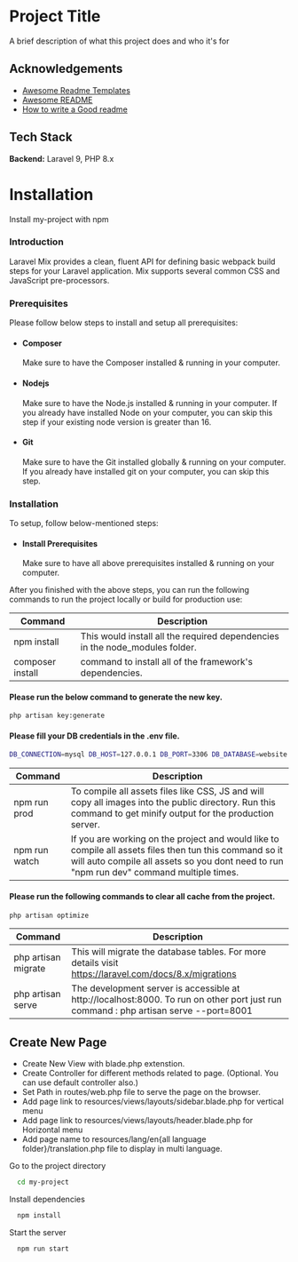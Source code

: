 
# Project Title

A brief description of what this project does and who it's for


## Acknowledgements

 - [Awesome Readme Templates](https://awesomeopensource.com/project/elangosundar/awesome-README-templates)
 - [Awesome README](https://github.com/matiassingers/awesome-readme)
 - [How to write a Good readme](https://bulldogjob.com/news/449-how-to-write-a-good-readme-for-your-github-project)


## Tech Stack

**Backend:** Laravel 9, PHP 8.x

# Installation

Install my-project with npm

### Introduction
Laravel Mix provides a clean, fluent API for defining basic webpack build steps for your Laravel application. Mix supports several common CSS and JavaScript pre-processors.

### Prerequisites

Please follow below steps to install and setup all prerequisites:

- #### Composer
    Make sure to have the Composer installed & running in your computer.

- #### Nodejs
    Make sure to have the Node.js installed & running in your computer. If you already have installed Node on your computer, you can skip this step if your existing node version is greater than 16.

- #### Git
    Make sure to have the Git installed globally & running on your computer. If you already have installed git on your computer, you can skip this step.


### Installation
To setup, follow below-mentioned steps:

- #### Install Prerequisites 
    Make sure to have all above prerequisites installed & running on your computer.

After you finished with the above steps, you can run the following commands to run the project locally or build for production use:
    

| Command          | Description                                                                  |
|------------------|------------------------------------------------------------------------------|
| npm install      | This would install all the required dependencies in the node_modules folder. |
| composer install | command to install all of the framework's dependencies.                      |

#### Please run the below command to generate the new key.
```bash
php artisan key:generate
```

#### Please fill your DB credentials in the .env file.
```bash
DB_CONNECTION=mysql DB_HOST=127.0.0.1 DB_PORT=3306 DB_DATABASE=website DB_USERNAME=root DB_PASSWORD=
```

| Command | Description |
|---|---|
| npm run prod | To compile all assets files like CSS, JS and will copy all images into the public directory. Run this command to get minify output for the production server. |
| npm run watch | If you are working on the project and would like to compile all assets files then tun this command so it will auto compile all assets so you dont need to run "npm run dev" command multiple times. |

#### Please run the following commands to clear all cache from the project.
```bash
php artisan optimize
```

| Command             | Description                                                                                                                          |
|---------------------|--------------------------------------------------------------------------------------------------------------------------------------|
| php artisan migrate | This will migrate the database tables. For more details visit https://laravel.com/docs/8.x/migrations                                |
| php artisan serve   | The development server is accessible at http://localhost:8000. To run on other port just run command : php artisan serve --port=8001 |


## Create New Page

- Create New View with blade.php extenstion.
- Create Controller for different methods related to page. (Optional. You can use default controller also.)
- Set Path in routes/web.php file to serve the page on the browser.
- Add page link to resources/views/layouts/sidebar.blade.php for vertical menu
- Add page link to resources/views/layouts/header.blade.php for Horizontal menu
- Add page name to resources/lang/en{all language folder}/translation.php file to display in multi language.


Go to the project directory

```bash
  cd my-project
```

Install dependencies

```bash
  npm install
```

Start the server

```bash
  npm run start
```

